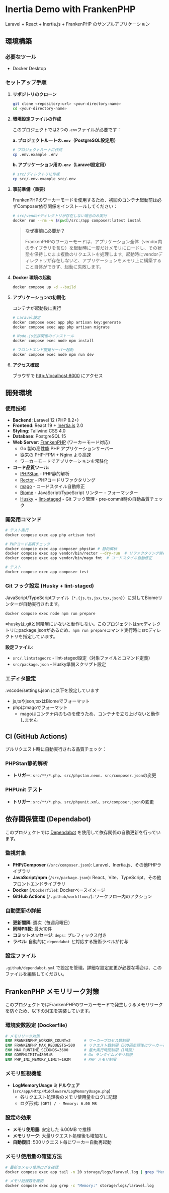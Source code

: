 # Inertia Demo with FrankenPHP

Laravel + React + Inertia.js + FrankenPHP のサンプルアプリケーション

## 環境構築

### 必要なツール

- Docker Desktop

### セットアップ手順

1. **リポジトリのクローン**

   ```bash
   git clone <repository-url> <your-directory-name>
   cd <your-directory-name>
   ```

2. **環境設定ファイルの作成**

   このプロジェクトでは2つの`.env`ファイルが必要です：

   **a. プロジェクトルートの`.env`（PostgreSQL設定用）**

   ```bash
   # プロジェクトルートに作成
   cp .env.example .env
   ```

   **b. アプリケーション用の`.env`（Laravel設定用）**

   ```bash
   # src/ディレクトリに作成
   cp src/.env.example src/.env
   ```

3. **事前準備（重要）**

   FrankenPHPのワーカーモードを使用するため、初回のコンテナ起動前は必ずComposer依存関係をインストールしてください：

   ```bash
   # src/vendorディレクトリが存在しない場合のみ実行
   docker run --rm -v $(pwd)/src:/app composer:latest instal
   ```

   > **なぜ事前に必要か？**
   >
   > FrankenPHPのワーカーモードは、アプリケーション全体（vendor内のライブラリを含む）を起動時に一度だけメモリにロードし、その状態を保持したまま複数のリクエストを処理します。起動時にvendorディレクトリが存在しないと、アプリケーションをメモリ上に構築すること自体ができず、起動に失敗します。

4. **Docker 環境の起動**

   ```bash
   docker compose up -d --build
   ```

5. **アプリケーションの初期化**

   コンテナが起動後に実行

   ```bash
   # Laravel設定
   docker compose exec app php artisan key:generate
   docker compose exec app php artisan migrate
   ```

   ```bash
   # Node.js依存関係のインストール
   docker compose exec node npm install

   # フロントエンド開発サーバー起動
   docker compose exec node npm run dev
   ```

6. **アクセス確認**

   ブラウザで <http://localhost:8000> にアクセス

## 開発環境

### 使用技術

- **Backend**: Laravel 12 (PHP 8.2+)
- **Frontend**: React 19 + [Inertia.js](https://inertiajs.com/) 2.0
- **Styling**: Tailwind CSS 4.0
- **Database**: PostgreSQL 15
- **Web Server**: [FrankenPHP](https://frankenphp.dev/) (ワーカーモード対応)
  - Go 製の高性能 PHP アプリケーションサーバー
  - 従来の PHP-FPM + Nginx より高速
  - ワーカーモードでアプリケーションを常駐化
- **コード品質ツール**:
  - [PHPStan](https://phpstan.org/) - PHP静的解析
  - [Rector](https://getrector.com/) - PHPコードリファクタリング
  - [mago](https://github.com/carthage-software/mago) - コードスタイル自動修正
  - [Biome](https://biomejs.dev/) - JavaScript/TypeScript リンター・フォーマッター
  - [Husky](https://typicode.github.io/husky/) + [lint-staged](https://github.com/lint-staged/lint-staged) - Git フック管理・pre-commit時の自動品質チェック

### 開発用コマンド

```bash
# テスト実行
docker compose exec app php artisan test

# PHPコード品質チェック
docker compose exec app composer phpstan # 静的解析
docker compose exec app vendor/bin/rector --dry-run  # リファクタリング候補確認
docker compose exec app vendor/bin/mago fmt  # コードスタイル自動修正

# テスト
docker compose exec app composer test
```

### Git フック設定 (Husky + lint-staged)

JavaScript/TypeScriptファイル（`*.{js,ts,jsx,tsx,json}`）に対してBiomeリンターが自動実行されます。

```bash
docker compose exec node npm run prepare
```

※huskyは.gitと同階層にいないと動作しない。このプロジェクトはsrcディレクトリにpackage.jsonがあるため、`npm run prepare`コマンド実行時にsrcディレクトリを指定しています。

**設定ファイル**:

- `src/.lintstagedrc` - lint-staged設定（対象ファイルとコマンド定義）
- `src/package.json` - Husky準備スクリプト設定

### エディタ設定

.vscode/settings.json に以下を設定しています

- js,tsやjson,tsxはBiomeでフォーマット
- phpはmagoでフォーマット
  - magoはコンテナ内のものを使うため、コンテナを立ち上げないと動作しません

## CI (GitHub Actions)

プルリクエスト時に自動実行される品質チェック：

### PHPStan静的解析

- **トリガー**: `src/**/*.php`、`src/phpstan.neon`、`src/composer.json`の変更

### PHPUnit テスト

- **トリガー**: `src/**/*.php`、`src/phpunit.xml`、`src/composer.json`の変更

## 依存関係管理 (Dependabot)

このプロジェクトでは [Dependabot](https://docs.github.com/en/code-security/dependabot) を使用して依存関係の自動更新を行っています。

### 監視対象

- **PHP/Composer** (`/src/composer.json`): Laravel、Inertia.js、その他PHPライブラリ
- **JavaScript/npm** (`/src/package.json`): React、Vite、TypeScript、その他フロントエンドライブラリ
- **Docker** (`/Dockerfile`): Dockerベースイメージ
- **GitHub Actions** (`/.github/workflows/`): ワークフロー内のアクション

### 自動更新の詳細

- **更新間隔**: 週次（毎週月曜日）
- **同時PR数**: 最大10件
- **コミットメッセージ**: `deps:` プレフィックス付き
- **ラベル**: 自動的に `dependabot` と対応する技術ラベルが付与

### 設定ファイル

`.github/dependabot.yml` で設定を管理。詳細な設定変更が必要な場合は、このファイルを編集してください。

## FrankenPHP メモリリーク対策

このプロジェクトではFrankenPHPのワーカーモードで発生しうるメモリリークを防ぐため、以下の対策を実装しています。

### 環境変数設定 (Dockerfile)

```dockerfile
# メモリリーク対策
ENV FRANKENPHP_WORKER_COUNT=2      # ワーカープロセス数制限
ENV FRANKENPHP_MAX_REQUESTS=500    # リクエスト数制限（500回処理後にワーカー再起動）
ENV MAX_RUNTIME_SECONDS=3600       # 最大実行時間制限（1時間）
ENV GOMEMLIMIT=480MiB              # Go ランタイムメモリ制限
ENV PHP_INI_MEMORY_LIMIT=192M      # PHP メモリ制限
```

### メモリ監視機能

- **LogMemoryUsage ミドルウェア** (`src/app/Http/Middleware/LogMemoryUsage.php`)
  - 各リクエスト処理後のメモリ使用量をログに記録
  - ログ形式: `[GET] / - Memory: 6.00 MB`

### 設定の効果

- **メモリ使用量**: 安定した 6.00MB で推移
- **メモリリーク**: 大量リクエスト処理後も増加なし
- **自動復旧**: 500リクエスト毎にワーカー自動再起動

### メモリ使用量の確認方法

```bash
# 最新のメモリ使用ログを確認
docker compose exec app tail -n 20 storage/logs/laravel.log | grep "Memory:"

# メモリ記録数を確認
docker compose exec app grep -c "Memory:" storage/logs/laravel.log
```
